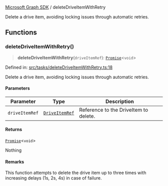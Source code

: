 [Microsoft Graph SDK](README.md) / deleteDriveItemWithRetry

Delete a drive item, avoiding locking issues through automatic retries.

## Functions

### deleteDriveItemWithRetry()

> **deleteDriveItemWithRetry**(`driveItemRef`): [`Promise`](https://developer.mozilla.org/docs/Web/JavaScript/Reference/Global_Objects/Promise)\<`void`\>

Defined in: [src/tasks/deleteDriveItemWithRetry.ts:18](https://github.com/Future-Secure-AI/microsoft-graph/blob/main/src/tasks/deleteDriveItemWithRetry.ts#L18)

Delete a drive item, avoiding locking issues through automatic retries.

#### Parameters

| Parameter | Type | Description |
| ------ | ------ | ------ |
| `driveItemRef` | [`DriveItemRef`](DriveItemRef.md#driveitemref) | Reference to the DriveItem to delete. |

#### Returns

[`Promise`](https://developer.mozilla.org/docs/Web/JavaScript/Reference/Global_Objects/Promise)\<`void`\>

Nothing

#### Remarks

This function attempts to delete the drive item up to three times with increasing delays (1s, 2s, 4s) in case of failure.
